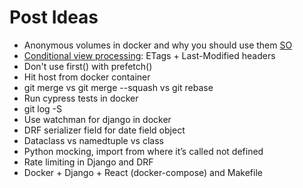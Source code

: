 # Post Ideas

- Anonymous volumes in docker and why you should use them [SO](https://stackoverflow.com/questions/46166304/docker-compose-volumes-without-colon)
- [Conditional view processing](https://docs.djangoproject.com/en/3.2/topics/conditional-view-processing/): ETags + Last-Modified headers
- Don't use first() with prefetch()
- Hit host from docker container
- git merge vs git merge --squash vs git rebase
- Run cypress tests in docker
- git log -S
- Use watchman for django in docker
- DRF serializer field for date field object
- Dataclass vs namedtuple vs class
- Python mocking, import from where it’s called not defined
- Rate limiting in Django and DRF
- Docker + Django + React (docker-compose) and Makefile
